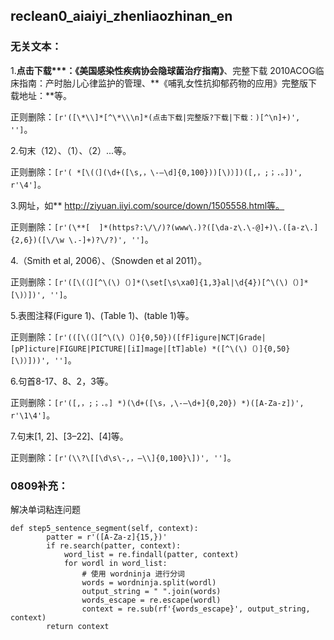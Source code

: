 ## reclean0_aiaiyi_zhenliaozhinan_en
### 无关文本：

1.**点击下载\*\*\*：《美国感染性疾病协会隐球菌治疗指南》**、完整下载 2010ACOG临床指南：产时胎儿心律监护的管理、**《哺乳女性抗抑郁药物的应用》完整版下载地址：**等。

正则删除：```[r'([\*\\]*[^\*\\\n]*(点击下载|完整版?下载|下载：)[^\n]+)', '']```。

2.句末（12）、（1）、（2）...等。

正则删除：```[r'( *[\(（](\d+([\s,，\-–\d]{0,100}))[\)）])([,，;；.。])', r'\4']```。

3.网址，如**  http://ziyuan.iiyi.com/source/down/1505558.html等。

正则删除：```[r'(\**[  ]*(https?:\/\/)?(www\.)?([\da-z\.\-@]+)\.([a-z\.]{2,6})([\/\w \.-]+)?\/?)', '']```。


4.（Smith et al, 2006）、（Snowden et al 2011）。

正则删除：```[r'([\(（][^\(\)（）]*(\set[\s\xa0]{1,3}al|\d{4})[^\(\)（）]*[\)）])', '']```。

5.表图注释(Figure 1)、(Table 1)、(table 1)等。

正则删除：```[r'(([\(（][^\(\)（）]{0,50})([fF]igure|NCT|Grade|[pP]icture|FIGURE|PICTURE|[iI]mage|[tT]able) *([^\(\)（）]{0,50}[\)）]))', '']```。

6.句首8-17、8、2，3等。

正则删除：```[r'([,，;；.。] *)(\d+([\s，,\-–\d+]{0,20}) *)([A-Za-z])', r'\1\4']```。

7.句末\[1, 2\]、\[3–22\]、\[4\]等。

正则删除：```[r'(\\?\[[\d\s\-,，—\\]{0,100}\])', '']```。


### 0809补充：
解决单词粘连问题
``` 
def step5_sentence_segment(self, context):
        patter = r'([A-Za-z]{15,})'
        if re.search(patter, context):
            word_list = re.findall(patter, context)
            for wordl in word_list:
                # 使用 wordninja 进行分词
                words = wordninja.split(wordl)
                output_string = " ".join(words)
                words_escape = re.escape(wordl)
                context = re.sub(rf'{words_escape}', output_string, context)
        return context
```